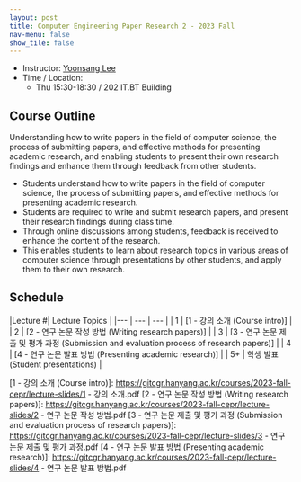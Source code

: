 ```yaml
---
layout: post
title: Computer Engineering Paper Research 2 - 2023 Fall
nav-menu: false
show_tile: false
---
```


* Instructor: [Yoonsang Lee](../people/yoonsang-lee.html)
* Time / Location: 
  * Thu 15:30-18:30 / 202 IT.BT Building

## Course Outline

Understanding how to write papers in the field of computer science, the process of submitting papers, and effective methods for presenting academic research, and enabling students to present their own research findings and enhance them through feedback from other students.

* Students understand how to write papers in the field of computer science, the process of submitting papers, and effective methods for presenting academic research.
* Students are required to write and submit research papers, and present their research findings during class time.
* Through online discussions among students, feedback is received to enhance the content of the research.
* This enables students to learn about research topics in various areas of computer science through presentations by other students, and apply them to their own research.


## Schedule

|Lecture #| Lecture Topics   | 
|--- | ---      | --- |
| 1  | [1 - 강의 소개 (Course intro)] |
| 2  | [2 - 연구 논문 작성 방법 (Writing research papers)] |
| 3  | [3 - 연구 논문 제출 및 평가 과정 (Submission and evaluation process of research papers)] |
| 4  | [4 - 연구 논문 발표 방법 (Presenting academic research)] |
| 5+ | 학생 발표 (Student presentations) |

[1 - 강의 소개 (Course intro)]: https://gitcgr.hanyang.ac.kr/courses/2023-fall-cepr/lecture-slides/1 - 강의 소개.pdf
[2 - 연구 논문 작성 방법 (Writing research papers)]: https://gitcgr.hanyang.ac.kr/courses/2023-fall-cepr/lecture-slides/2 - 연구 논문 작성 방법.pdf
[3 - 연구 논문 제출 및 평가 과정 (Submission and evaluation process of research papers)]: https://gitcgr.hanyang.ac.kr/courses/2023-fall-cepr/lecture-slides/3 - 연구 논문 제출 및 평가 과정.pdf
[4 - 연구 논문 발표 방법 (Presenting academic research)]: https://gitcgr.hanyang.ac.kr/courses/2023-fall-cepr/lecture-slides/4 - 연구 논문 발표 방법.pdf
